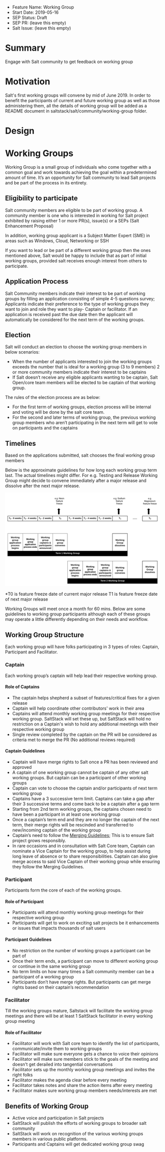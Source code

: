 - Feature Name: Working Group
- Start Date: 2019-05-16
- SEP Status: Draft
- SEP PR: (leave this empty)
- Salt Issue: (leave this empty)

# Summary
[summary]: #summary

Engage with Salt community to get feedback on working group 

# Motivation
[motivation]: #motivation

Salt's first working groups will convene by mid of June 2019. In order to benefit the participants of current and future working group as well as those administering them, all the details of working group will be added as a README document in saltstack/salt/community/working-group folder. 


# Design
[design]: #detailed-design

# Working Groups 

Working Group is a small group of individuals who come together with a common goal and work towards achieving the goal within a predetermined amount of time. It’s an opportunity for Salt community to lead Salt projects and be part of the process in its entirety. 

## Eligibility to participate 

Salt community members are eligible to be part of working group. A community member is one who is interested in working for Salt project exhibited by raising either 1 or more PR(s), issue(s) or a SEPs (Salt Enhancement Proposal) 

In addition, working group applicant is a Subject Matter Expert (SME) in areas such as Windows, Cloud, Networking or SSH 

If you want to lead or be part of a different working group then the ones mentioned above, Salt would be happy to include that as part of initial working groups, provided salt receives enough interest from others to participate. 

## Application Process

Salt Community members indicate their interest to be part of working groups by filling an application consisting of simple 4-5 questions survey; Applicants indicate their preference to the type of working groups they want to join and role they want to play- Captain or facilitator. If an application is received past the due date then the applicant will automatically be considered for the next term of the working groups. 

## Election 

Salt will conduct an election to choose the working group members in below scenarios: 
- When the number of applicants interested to join the working groups exceeds the number that is ideal for a working group (3 to 9 members) 
2 or more community members indicate their interest to be captains 
- If Salt doesn’t receive any eligible applicants wanting to be captain, Salt Open/core team members will be elected to be captain of that working group. 

The rules of the election process are as below:  
- For the first term of working groups, election process will be internal and voting will be done by the salt core team. 
- For the second and later terms of working group, the previous working group members who aren’t participating in the next term will get to vote on participants and the captains

## Timelines 

Based on the applications submitted, salt chooses the final working group members 

Below is the approximate guidelines for how long each working group term last. The actual timelines might differ. For e.g. Testing and Release Working Group might decide to convene immediately after a major release and dissolve after the next major release. 

![Working Group Timelines](./diagrams/Working-group-timelines.svg)



*T0 is feature freeze date of current major release
 T1 is feature freeze date of next major release


Working Groups will meet once a month for 60 mins. Below are some guidelines to working group participants although each of these groups may operate a little differently depending on their needs and workflow.

## Working Group Structure  

Each working group will have folks participating in 3 types of roles: Captain, Participant and Facilitator. 

### Captain

Each working group’s captain will help lead their respective working group. 

#### Role of Captains
- The captain helps shepherd a subset of features/critical fixes for a given release
- Captain will help coordinate other contributors' work in their area
- Captains will attend monthly working group meetings for their respective working group. SaltStack will set these up, but SaltStack will hold no restriction on a Captain's wish to hold any additional meetings with their respective working group
- Single review completed by the captain on the PR will be considered as criteria met to merge the PR (No additional reviews required) 

#### Captain Guidelines

- Captain will have merge rights to Salt once a PR has been reviewed and approved
- A captain of one working group cannot be captain of any other salt working groups. But captain can be a participant of other working groups 
- Captain can vote to choose the captain and/or participants of next term working group
- Captains have a 3 successive term limit. Captains can take a gap after their 3 successive terms and come back to be a captain after a gap term
- Starting from 2nd term working groups, the captains chosen need to have been a participant in at least one working group 
- Once a captain’s term end and they are no longer the captain of the next term, their merge rights will be rescinded and transferred to new/incoming captain of the working group 
- Captain’s need to follow the [Merging Guidelines](https://github.com/saltstack/salt-enhancement-proposals/); This is to ensure Salt project grows responsibly. 
- In rare occasions and in consultation with Salt Core team, Captain can nominate a Vice Captain for the working group, to help assist during long leave of absence or to share responsibilities. Captain can also give merge access to said Vice Captain of their working group while ensuring they follow the Merging Guidelines.

 
### Participant

Participants form the core of each of the working groups. 

#### Role of Participant 
- Participants will attend monthly working group meetings for their respective working group 
- Participants will get to work on exciting salt projects be it enhancements or issues that impacts thousands of salt users

#### Participant Guidelines 
- No restriction on the number of working groups a participant can be part of 
- Once their term ends, a participant can move to different working group or continue in the same working group 
- No term limits on how many times a Salt community member can be a participant of a working group 
- Participants don’t have merge rights. But participants can get merge rights based on their captain’s recommendation 


### Facilitator 

Till the working groups mature, Saltstack will facilitate the working group meetings and there will be at least 1 SaltStack facilitator in every working group meeting

#### Role of Facilitator 
- Facilitator will work with Salt core team to identify the list of participants, communicate/invite them to working groups 
- Facilitator will make sure everyone gets a chance to voice their opinions
- Facilitator will make sure members stick to the goals of the meeting and doesn't get derailed into tangential conversations 
- Facilitator sets up the monthly working group meetings and invites the right folks 
- Facilitator makes the agenda clear before every meeting
- Facilitator takes notes and share the action items after every meeting 
- Facilitator makes sure working group members needs/interests are met 


## Benefits of Working Group 

- Active voice and participation in Salt projects 
- SaltStack will publish the efforts of working groups to broader salt community 
- SaltStack will work on recognition of the various working groups members in various public platforms. 
- Participants and Captains will get dedicated working group swag

